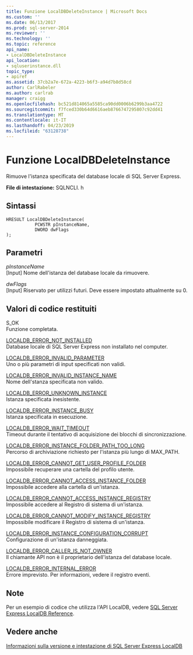 ```yaml
---
title: Funzione LocalDBDeleteInstance | Microsoft Docs
ms.custom: ''
ms.date: 06/13/2017
ms.prod: sql-server-2014
ms.reviewer: ''
ms.technology: ''
ms.topic: reference
api_name:
- LocalDBDeleteInstance
api_location:
- sqluserinstance.dll
topic_type:
- apiref
ms.assetid: 37cb2a7e-672a-4223-b6f3-a94d7b8d58cd
author: CarlRabeler
ms.author: carlrab
manager: craigg
ms.openlocfilehash: bc521d814065a5585ca90dd0006b6299b3aa4722
ms.sourcegitcommit: f7fced330b64d6616aeb8766747295807c92dd41
ms.translationtype: MT
ms.contentlocale: it-IT
ms.lasthandoff: 04/23/2019
ms.locfileid: "63128738"
---
```

# <a name="localdbdeleteinstance-function"></a>Funzione LocalDBDeleteInstance
  Rimuove l'istanza specificata del database locale di SQL Server Express.  
  
 **File di intestazione:** SQLNCLI. h  
  
## <a name="syntax"></a>Sintassi  
  
```  
HRESULT LocalDBDeleteInstance(  
           PCWSTR pInstanceName,  
           DWORD dwFlags   
);  
```  
  
## <a name="parameters"></a>Parametri  
 *pInstanceName*  
 [Input] Nome dell'istanza del database locale da rimuovere.  
  
 *dwFlags*  
 [Input] Riservato per utilizzi futuri. Deve essere impostato attualmente su 0.  
  
## <a name="returns"></a>Valori di codice restituiti  
 S_OK  
 Funzione completata.  
  
 [LOCALDB_ERROR_NOT_INSTALLED](../express-localdb-error-messages/localdb-error-not-installed.md)  
 Database locale di SQL Server Express non installato nel computer.  
  
 [LOCALDB_ERROR_INVALID_PARAMETER](../express-localdb-error-messages/localdb-error-invalid-parameter.md)  
 Uno o più parametri di input specificati non validi.  
  
 [LOCALDB_ERROR_INVALID_INSTANCE_NAME](../express-localdb-error-messages/localdb-error-invalid-instance-name.md)  
 Nome dell'stanza specificata non valido.  
  
 [LOCALDB_ERROR_UNKNOWN_INSTANCE](../express-localdb-error-messages/localdb-error-unknown-instance.md)  
 Istanza specificata inesistente.  
  
 [LOCALDB_ERROR_INSTANCE_BUSY](../express-localdb-error-messages/localdb-error-instance-busy.md)  
 Istanza specificata in esecuzione.  
  
 [LOCALDB_ERROR_WAIT_TIMEOUT](../express-localdb-error-messages/localdb-error-wait-timeout.md)  
 Timeout durante il tentativo di acquisizione dei blocchi di sincronizzazione.  
  
 [LOCALDB_ERROR_INSTANCE_FOLDER_PATH_TOO_LONG](../express-localdb-error-messages/localdb-error-instance-folder-path-too-long.md)  
 Percorso di archiviazione richiesto per l'istanza più lungo di MAX_PATH.  
  
 [LOCALDB_ERROR_CANNOT_GET_USER_PROFILE_FOLDER](../express-localdb-error-messages/localdb-error-cannot-get-user-profile-folder.md)  
 Impossibile recuperare una cartella del profilo utente.  
  
 [LOCALDB_ERROR_CANNOT_ACCESS_INSTANCE_FOLDER](../express-localdb-error-messages/localdb-error-cannot-access-instance-folder.md)  
 Impossibile accedere alla cartella di un'istanza.  
  
 [LOCALDB_ERROR_CANNOT_ACCESS_INSTANCE_REGISTRY](../express-localdb-error-messages/localdb-error-cannot-access-instance-registry.md)  
 Impossibile accedere al Registro di sistema di un'istanza.  
  
 [LOCALDB_ERROR_CANNOT_MODIFY_INSTANCE_REGISTRY](../express-localdb-error-messages/localdb-error-cannot-modify-instance-registry.md)  
 Impossibile modificare il Registro di sistema di un'istanza.  
  
 [LOCALDB_ERROR_INSTANCE_CONFIGURATION_CORRUPT](../express-localdb-error-messages/localdb-error-instance-configuration-corrupt.md)  
 Configurazione di un'istanza danneggiata.  
  
 [LOCALDB_ERROR_CALLER_IS_NOT_OWNER](../express-localdb-error-messages/localdb-error-caller-is-not-owner.md)  
 Il chiamante API non è il proprietario dell'istanza del database locale.  
  
 [LOCALDB_ERROR_INTERNAL_ERROR](../express-localdb-error-messages/localdb-error-internal-error.md)  
 Errore imprevisto. Per informazioni, vedere il registro eventi.  
  
## <a name="remarks"></a>Note  
 Per un esempio di codice che utilizza l'API LocalDB, vedere [SQL Server Express LocalDB Reference](../sql-server-express-localdb-reference.md).  
  
## <a name="see-also"></a>Vedere anche  
 [Informazioni sulla versione e intestazione di SQL Server Express LocalDB](sql-server-express-localdb-header-and-version-information.md)  
  
  
